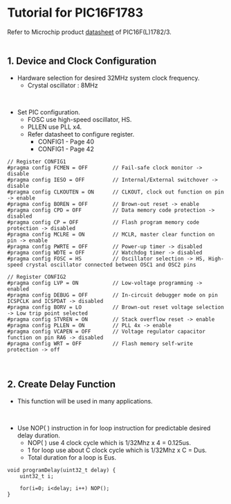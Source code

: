 # Tutorial for PIC16F1783

Refer to Microchip product [datasheet](https://www.microchip.com/en-us/product/pic16f1783) of PIC16F(L)1782/3.<br/>
<br/>

## 1.  Device and Clock Configuration

* Hardware selection for desired 32MHz system clock frequency.
    - Crystal oscillator : 8MHz
<br/>

* Set PIC configuration.
  - FOSC use high-speed oscillator, HS.
  - PLLEN use PLL x4.
  - Refer datasheet to configure register.
    - CONFIG1 - Page 40
    - CONFIG1 - Page 42

```
// Register CONFIG1
#pragma config FCMEN = OFF        // Fail-safe clock monitor -> disable
#pragma config IESO = OFF         // Internal/External switchover -> disable
#pragma config CLKOUTEN = ON      // CLKOUT, clock out function on pin -> enable
#pragma config BOREN = OFF        // Brown-out reset -> enable
#pragma config CPD = OFF          // Data memory code protection -> disabled
#pragma config CP = OFF           // Flash program memory code protection -> disabled
#pragma config MCLRE = ON         // MCLR, master clear function on pin -> enable
#pragma config PWRTE = OFF        // Power-up timer -> disabled
#pragma config WDTE = OFF         // Watchdog timer -> disabled
#pragma config FOSC = HS          // Oscillator selection -> HS, High-speed crystal oscillator connected between OSC1 and OSC2 pins

// Register CONFIG2
#pragma config LVP = ON           // Low-voltage programming -> enabled
#pragma config DEBUG = OFF        // In-circuit debugger mode on pin ICSPCLK and ICSPDAT -> disabled
#pragma config BORV = LO          // Brown-out reset voltage selection -> Low trip point selected
#pragma config STVREN = ON        // Stack overflow reset -> enable
#pragma config PLLEN = ON         // PLL 4x -> enable
#pragma config VCAPEN = OFF       // Voltage regulator capacitor function on pin RA6 -> disabled
#pragma config WRT = OFF          // Flash memory self-write protection -> off
```
<br/>

## 2.  Create Delay Function

* This function will be used in many applications.
<br/>

* Use NOP( ) instruction in for loop instruction for predictable desired delay duration.
    - NOP( ) use 4 clock cycle which is 1/32Mhz x 4 = 0.125us.
    - 1 for loop use about C clock cycle which is 1/32Mhz x C = Dus.
    - Total duration for a loop is Eus.
```
void programDelay(uint32_t delay) {
    uint32_t i;
    
    for(i=0; i<delay; i++) NOP();
}
```
<br/>

<br/>
